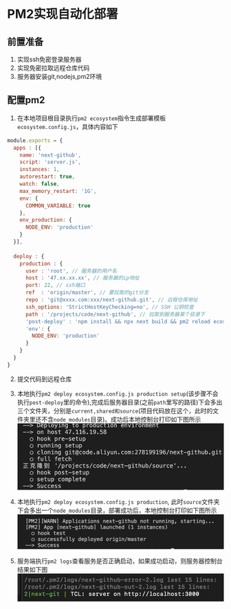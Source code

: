 # PM2实现自动化部署

## 前置准备

1. 实现ssh免密登录服务器
2. 实现免密拉取远程仓库代码
3. 服务器安装git,nodejs,pm2环境

## 配置pm2

1. 在本地项目根目录执行`pm2 ecosystem`指令生成部署模板`ecosystem.config.js`，具体内容如下

```js
module.exports = {
  apps : [{
    name: 'next-github',
    script: 'server.js',
    instances: 1,
    autorestart: true,
    watch: false,
    max_memory_restart: '1G',
    env: {
      COMMON_VARIABLE: true
    },
    env_production: {
      NODE_ENV: 'production'
    }
  }],

  deploy : {
    production : {
      user : 'root', // 服务器的用户名
      host : '47.xx.xx.xx', // 服务器的ip地址
      port: 22, // ssh端口
      ref  : 'origin/master', // 要拉取的git分支
      repo : 'git@xxxx.com:xxx/next-github.git', // 远程仓库地址
      ssh_options: 'StrictHostKeyChecking=no', // SSH 公钥检查
      path : '/projects/code/next-github', // 拉取到服务器某个目录下
      'post-deploy' : 'npm install && npx next build && pm2 reload ecosystem.config.js --env production',
      'env': {
        NODE_ENV: 'production'
      }
    }
  }
}
```

2. 提交代码到远程仓库

3. 本地执行`pm2 deploy ecosystem.config.js production setup`(该步骤不会执行`post-deploy`里的命令),完成后服务器目录(之前`path`里写的路径)下会多出三个文件夹，分别是`current,shared和source`(项目代码放在这个，此时的文件夹里还不含`node_modules`目录)。成功后本地控制台打印如下图所示
![图1](./PM2实现自动化部署/1.png)

4. 本地执行`pm2 deploy ecosystem.config.js production`, 此时`source`文件夹下会多出一个`node_modules`目录，部署成功后，本地控制台打印如下图所示
![图2](./PM2实现自动化部署/2.png)

5. 服务端执行`pm2 logs`查看服务是否正确启动，如果成功启动，则服务器控制台结果如下图
![图3](./PM2实现自动化部署/3.png)
